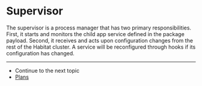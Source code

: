 # Supervisor

The supervisor is a process manager that has two primary responsibilities. First, it starts and monitors the child app service defined in the package payload. Second, it receives and acts upon configuration changes from the rest of the Habitat cluster. A service will be reconfigured through hooks if its configuration has changed.

<hr>
<ul class="main-content--link-nav">
  <li>Continue to the next topic</li>
  <li><a href="/docs/concepts-plans">Plans</a></li>
</ul>

